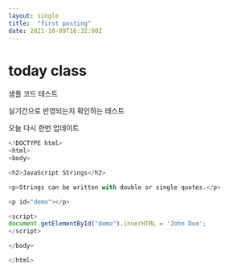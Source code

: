 ```yaml
---
layout: single
title:  "first posting"
date: 2021-10-09T16:32:00Z
---
```


# today class


샘플 코드 테스트

실기간으로 반영되는지 확인하는 테스트

오늘 다시 한번 업데이트

```javascript
<!DOCTYPE html>
<html>
<body>

<h2>JavaScript Strings</h2>

<p>Strings can be written with double or single quotes.</p>

<p id="demo"></p>

<script>
document.getElementById("demo").innerHTML = 'John Doe';
</script>

</body>

</html>
```

